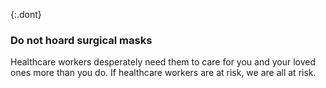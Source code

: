 {:.dont}
### Do not hoard surgical masks

Healthcare workers desperately need them to care for you and your loved ones more than you do. If healthcare workers are at risk, we are all at risk.
